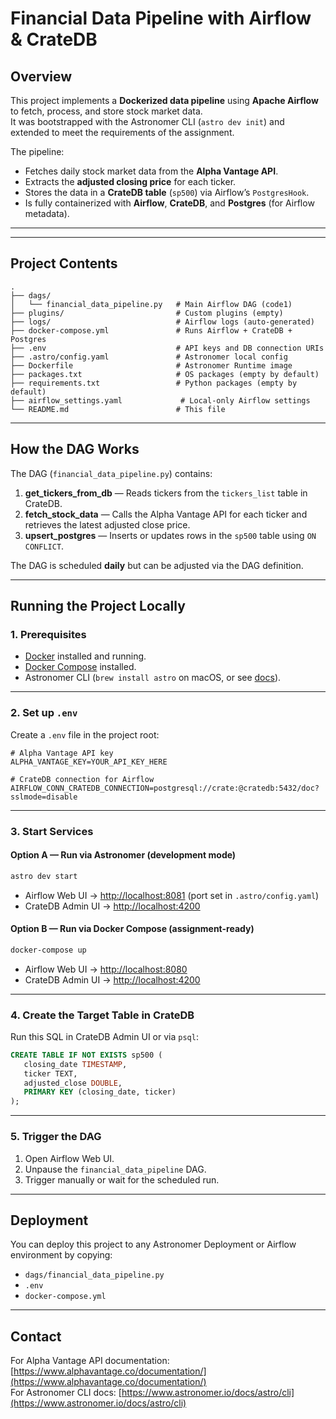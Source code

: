 # Financial Data Pipeline with Airflow & CrateDB

## Overview
This project implements a **Dockerized data pipeline** using **Apache Airflow** to fetch, process, and store stock market data.  
It was bootstrapped with the Astronomer CLI (`astro dev init`) and extended to meet the requirements of the assignment.

The pipeline:
- Fetches daily stock market data from the **Alpha Vantage API**.
- Extracts the **adjusted closing price** for each ticker.
- Stores the data in a **CrateDB table** (`sp500`) via Airflow’s `PostgresHook`.
- Is fully containerized with **Airflow**, **CrateDB**, and **Postgres** (for Airflow metadata).

---



---

## Project Contents

```
.
├── dags/
│   └── financial_data_pipeline.py   # Main Airflow DAG (code1)
├── plugins/                         # Custom plugins (empty)
├── logs/                            # Airflow logs (auto-generated)
├── docker-compose.yml               # Runs Airflow + CrateDB + Postgres
├── .env                             # API keys and DB connection URIs
├── .astro/config.yaml               # Astronomer local config
├── Dockerfile                       # Astronomer Runtime image
├── packages.txt                     # OS packages (empty by default)
├── requirements.txt                 # Python packages (empty by default)
├── airflow_settings.yaml             # Local-only Airflow settings
└── README.md                        # This file
```

---

## How the DAG Works
The DAG (`financial_data_pipeline.py`) contains:
1. **get_tickers_from_db** — Reads tickers from the `tickers_list` table in CrateDB.
2. **fetch_stock_data** — Calls the Alpha Vantage API for each ticker and retrieves the latest adjusted close price.
3. **upsert_postgres** — Inserts or updates rows in the `sp500` table using `ON CONFLICT`.

The DAG is scheduled **daily** but can be adjusted via the DAG definition.

---

## Running the Project Locally

### 1. Prerequisites
- [Docker](https://docs.docker.com/get-docker/) installed and running.
- [Docker Compose](https://docs.docker.com/compose/install/) installed.
- Astronomer CLI (`brew install astro` on macOS, or see [docs](https://www.astronomer.io/docs/astro/cli/install-cli)).

---

### 2. Set up `.env`
Create a `.env` file in the project root:
```env
# Alpha Vantage API key
ALPHA_VANTAGE_KEY=YOUR_API_KEY_HERE

# CrateDB connection for Airflow
AIRFLOW_CONN_CRATEDB_CONNECTION=postgresql://crate:@cratedb:5432/doc?sslmode=disable
```

---

### 3. Start Services

#### Option A — Run via Astronomer (development mode)
```bash
astro dev start
```
- Airflow Web UI → [http://localhost:8081](http://localhost:8081) (port set in `.astro/config.yaml`)
- CrateDB Admin UI → [http://localhost:4200](http://localhost:4200)

#### Option B — Run via Docker Compose (assignment-ready)
```bash
docker-compose up
```
- Airflow Web UI → [http://localhost:8080](http://localhost:8080)
- CrateDB Admin UI → [http://localhost:4200](http://localhost:4200)

---

### 4. Create the Target Table in CrateDB
Run this SQL in CrateDB Admin UI or via `psql`:
```sql
CREATE TABLE IF NOT EXISTS sp500 (
   closing_date TIMESTAMP,
   ticker TEXT,
   adjusted_close DOUBLE,
   PRIMARY KEY (closing_date, ticker)
);
```

---

### 5. Trigger the DAG
1. Open Airflow Web UI.
2. Unpause the `financial_data_pipeline` DAG.
3. Trigger manually or wait for the scheduled run.

---

## Deployment
You can deploy this project to any Astronomer Deployment or Airflow environment by copying:
- `dags/financial_data_pipeline.py`
- `.env`
- `docker-compose.yml`

---

## Contact
For Alpha Vantage API documentation: [https://www.alphavantage.co/documentation/](https://www.alphavantage.co/documentation/)  
For Astronomer CLI docs: [https://www.astronomer.io/docs/astro/cli](https://www.astronomer.io/docs/astro/cli)

